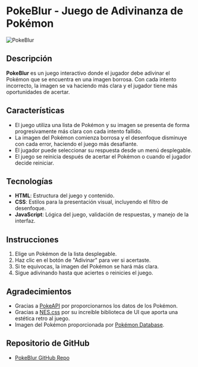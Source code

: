 # PokeBlur - Juego de Adivinanza de Pokémon

![PokeBlur](https://i.ibb.co/wr4cKbZ7/image.png)

## Descripción
**PokeBlur** es un juego interactivo donde el jugador debe adivinar el Pokémon que se encuentra en una imagen borrosa. Con cada intento incorrecto, la imagen se va haciendo más clara y el jugador tiene más oportunidades de acertar.

## Características
- El juego utiliza una lista de Pokémon y su imagen se presenta de forma progresivamente más clara con cada intento fallido.
- La imagen del Pokémon comienza borrosa y el desenfoque disminuye con cada error, haciendo el juego más desafiante.
- El jugador puede seleccionar su respuesta desde un menú desplegable.
- El juego se reinicia después de acertar el Pokémon o cuando el jugador decide reiniciar.

## Tecnologías
- **HTML**: Estructura del juego y contenido.
- **CSS**: Estilos para la presentación visual, incluyendo el filtro de desenfoque.
- **JavaScript**: Lógica del juego, validación de respuestas, y manejo de la interfaz.

## Instrucciones
1. Elige un Pokémon de la lista desplegable.
2. Haz clic en el botón de "Adivinar" para ver si acertaste.
3. Si te equivocas, la imagen del Pokémon se hará más clara.
4. Sigue adivinando hasta que aciertes o reinicies el juego.

## Agradecimientos
- Gracias a [PokeAPI](https://pokeapi.co/) por proporcionarnos los datos de los Pokémon.
- Gracias a [NES.css](https://nostalgic-css.github.io/NES.css/) por su increíble biblioteca de UI que aporta una estética retro al juego.
- Imagen del Pokémon proporcionada por [Pokémon Database](https://pokemondb.net/pokedex/national).

## Repositorio de GitHub
- [PokeBlur GitHub Repo](https://github.com/tu-usuario/pokeblur)
